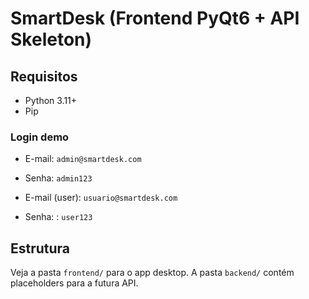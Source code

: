 # SmartDesk (Frontend PyQt6 + API Skeleton)

## Requisitos
- Python 3.11+
- Pip

### Login demo
- E-mail: `admin@smartdesk.com`
- Senha: `admin123`

- E-mail (user): `usuario@smartdesk.com`
- Senha: : `user123`

## Estrutura
Veja a pasta `frontend/` para o app desktop. A pasta `backend/` contém placeholders para a futura API.
